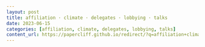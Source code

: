 ```yaml
---
layout: post
title: affiliation · climate · delegates · lobbying · talks
date: 2023-06-15
categories: [affiliation, climate, delegates, lobbying, talks]
content_url: https://papercliff.github.io/redirect/?q=affiliation+climate+delegates+lobbying+talks&tbs=cdr:1,cd_min:6/14/2023,cd_max:6/16/2023
---
```

